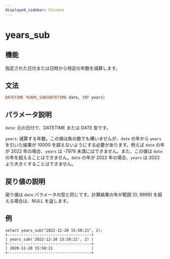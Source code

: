 ```yaml
---
displayed_sidebar: Chinese
---
```


# years_sub

## 機能

指定された日付または日時から特定の年数を減算します。

## 文法

```Haskell
DATETIME YEARS_SUB(DATETIME date, INT years)
```

## パラメータ説明

`date`: 元の日付で、DATETIME または DATE 型です。

`years`: 減算する年数。この値は負の数でも構いませんが、`date` の年から `years` を引いた結果が 10000 を超えないようにする必要があります。例えば `date` の年が 2022 年の場合、`years` は -7979 未満にはできません。また、この値は `date` の年を超えることはできません。`date` の年が 2022 年の場合、`years` は 2022 より大きくすることはできません。

## 戻り値の説明

戻り値は `date` パラメータの型と同じです。計算結果の年が範囲 [0, 9999] を超える場合は、NULL を返します。

## 例

```Plain Text
select years_sub("2022-12-20 15:50:21", 2);
+-------------------------------------+
| years_sub('2022-12-20 15:50:21', 2) |
+-------------------------------------+
| 2020-12-20 15:50:21                 |
+-------------------------------------+
```
